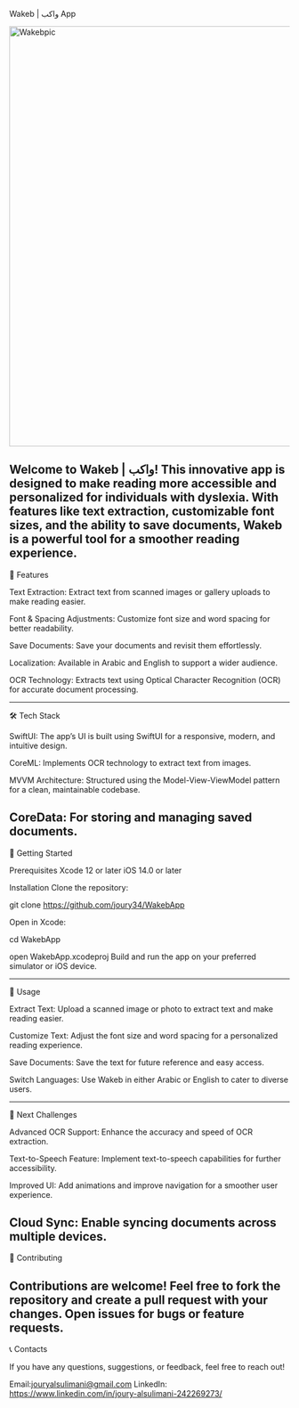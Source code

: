 Wakeb | واكب App

<img width="755" alt="Wakebpic" src="https://github.com/user-attachments/assets/b33b4d0e-3399-45f5-a845-a48ec5739e8f" />





Welcome to Wakeb | واكب! This innovative app is designed to make reading more accessible and personalized for individuals with dyslexia. With features like text extraction, customizable font sizes, and the ability to save documents, Wakeb is a powerful tool for a smoother reading experience.
--------------
📲 Features

Text Extraction: Extract text from scanned images or gallery uploads to make reading easier.

Font & Spacing Adjustments: Customize font size and word spacing for better readability.

Save Documents: Save your documents and revisit them effortlessly.

Localization: Available in Arabic and English to support a wider audience.

OCR Technology: Extracts text using Optical Character Recognition (OCR) for accurate document processing.

--------------
🛠️ Tech Stack

SwiftUI: The app’s UI is built using SwiftUI for a responsive, modern, and intuitive design.

CoreML: Implements OCR technology to extract text from images.

MVVM Architecture: Structured using the Model-View-ViewModel pattern for a clean, maintainable codebase.

CoreData: For storing and managing saved documents.
---------------
🚀 Getting Started

Prerequisites
Xcode 12 or later
iOS 14.0 or later

Installation
Clone the repository:

git clone https://github.com/joury34/WakebApp

Open in Xcode:

cd WakebApp

open WakebApp.xcodeproj
Build and run the app on your preferred simulator or iOS device.

----------------
📖 Usage

Extract Text: Upload a scanned image or photo to extract text and make reading easier.

Customize Text: Adjust the font size and word spacing for a personalized reading experience.

Save Documents: Save the text for future reference and easy access.

Switch Languages: Use Wakeb in either Arabic or English to cater to diverse users.

-------------------

🚧 Next Challenges

Advanced OCR Support: Enhance the accuracy and speed of OCR extraction.

Text-to-Speech Feature: Implement text-to-speech capabilities for further accessibility.

Improved UI: Add animations and improve navigation for a smoother user experience.

Cloud Sync: Enable syncing documents across multiple devices.
------------------
🤝 Contributing

Contributions are welcome! Feel free to fork the repository and create a pull request with your changes. Open issues for bugs or feature requests.
-----------------

📞 Contacts

If you have any questions, suggestions, or feedback, feel free to reach out!

Email:jouryalsulimani@gmail.com
LinkedIn: https://www.linkedin.com/in/joury-alsulimani-242269273/
